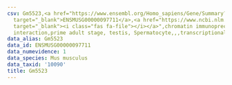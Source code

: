 ```yaml
---
csv: Gm5523,<a href="https://www.ensembl.org/Homo_sapiens/Gene/Summary?db=core;g=ENSMUSG00000097711"
  target="_blank">ENSMUSG00000097711</a>,<a href="https://www.ncbi.nlm.nih.gov/pubmed/25450459"
  target="_blank"><i class="fas fa-file"></i></a>",chromatin immunoprecipitation assay,direct
  interaction,prime adult stage, testis, Spermatocyte,,,transcriptional regulation,
data_alias: Gm5523
data_id: ENSMUSG00000097711
data_numevidence: 1
data_species: Mus musculus
data_taxid: '10090'
title: Gm5523
---
```

